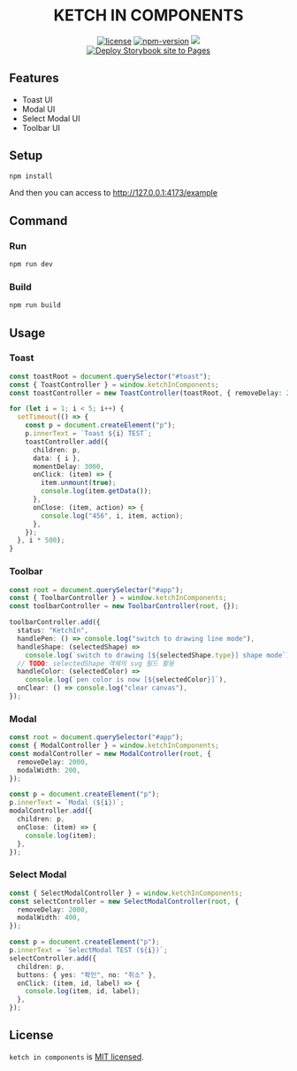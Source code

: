 <h1 align="center">KETCH IN COMPONENTS</h1>

<p align="center">
  <a href="./LICENSE"><img src="https://img.shields.io/npm/l/@ketch-in/components?style=flat-square" title="license"/></a>
  <a href="https://www.npmjs.com/package/@ketch-in/components"><img src="https://img.shields.io/npm/v/@ketch-in/components?style=flat-square" title="npm-version"/></a>
  <a href="https://ketch-in.github.io/ketch-in-components" target="_blank"><img src="https://raw.githubusercontent.com/storybooks/brand/master/badge/badge-storybook.svg"></a>
  <br />
  <a href="https://github.com/ketch-in/ketch-in-components/actions/workflows/storybook.yml"><img src="https://github.com/ketch-in/ketch-in-components/actions/workflows/storybook.yml/badge.svg" title="Deploy Storybook site to Pages" /></a>
</p>

## Features

- Toast UI
- Modal UI
- Select Modal UI
- Toolbar UI

## Setup

```bash
npm install
```

And then you can access to http://127.0.0.1:4173/example

## Command

### Run

```bash
npm run dev
```

### Build

```bash
npm run build
```

## Usage

### Toast

```ts
const toastRoot = document.querySelector("#toast");
const { ToastController } = window.ketchInComponents;
const toastController = new ToastController(toastRoot, { removeDelay: 2000 });

for (let i = 1; i < 5; i++) {
  setTimeout(() => {
    const p = document.createElement("p");
    p.innerText = `Toast ${i} TEST`;
    toastController.add({
      children: p,
      data: { i },
      momentDelay: 3000,
      onClick: (item) => {
        item.unmount(true);
        console.log(item.getData());
      },
      onClose: (item, action) => {
        console.log("456", i, item, action);
      },
    });
  }, i * 500);
}
```

### Toolbar

```ts
const root = document.querySelector("#app");
const { ToolbarController } = window.ketchInComponents;
const toolbarController = new ToolbarController(root, {});

toolbarController.add({
  status: "KetchIn",
  handlePen: () => console.log("switch to drawing line mode"),
  handleShape: (selectedShape) =>
    console.log(`switch to drawing [${selectedShape.type}] shape mode`),
  // TODO: selectedShape 객체의 svg 필드 활용
  handleColor: (selectedColor) =>
    console.log(`pen color is now [${selectedColor}]`),
  onClear: () => console.log("clear canvas"),
});
```

### Modal

```ts
const root = document.querySelector("#app");
const { ModalController } = window.ketchInComponents;
const modalController = new ModalController(root, {
  removeDelay: 2000,
  modalWidth: 200,
});

const p = document.createElement("p");
p.innerText = `Modal (${i})`;
modalController.add({
  children: p,
  onClose: (item) => {
    console.log(item);
  },
});
```

### Select Modal

```ts
const { SelectModalController } = window.ketchInComponents;
const selectController = new SelectModalController(root, {
  removeDelay: 2000,
  modalWidth: 400,
});

const p = document.createElement("p");
p.innerText = `SelectModal TEST (${i})`;
selectController.add({
  children: p,
  buttons: { yes: "확인", no: "취소" },
  onClick: (item, id, label) => {
    console.log(item, id, label);
  },
});
```

## License

`ketch in components` is [MIT licensed](./LICENSE).

